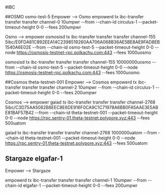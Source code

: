 #IBC 

##OSMO  osmo-test-5
Empower —> Osmo
empowerd tx ibc-transfer transfer transfer channel-0  <osmo-address>  10umpwr --from <empower-address> --chain-id circulus-1 --packet-timeout-height 0-0 --fees 200umpwr

Osmo —> empower 
osmosisd tx ibc-transfer transfer transfer channel-155 <empower-address>  5ibc/E0FDA81C892EEA14C2398519260AA706A068B36AE5BE8AE9FAD8EB1540A6E02E --from <osmo-address> --chain-id osmo-test-5 --packet-timeout-height 0-0 --node https://osmosis-testnet-rpc.polkachu.com:443 --fees 1000uosmo

osmosisd tx ibc-transfer transfer transfer channel-155 <empower-address> 10000000uosmo --from <osmo-address> --chain-id osmo-test-5 --packet-timeout-height 0-0 --node https://osmosis-testnet-rpc.polkachu.com:443 --fees 1000uosmo

##Cosmos theta-testnet-001
Empower —> Cosmos
empowerd tx ibc-transfer transfer transfer channel-2 <cosmos-address> 10umpwr --from <empower-address> --chain-id circulus-1 --packet-timeout-height 0-0 --fees 200umpwr 

Cosmos —> empower 
gaiad tx ibc-transfer transfer transfer channel-2768 <empower-address> 5ibc/C3D75AA5082B8EEC8E6DE916F0CA9C1C71978A6BB0FA5AAE3E5ABE81BAF57B42 --from <cosmos-address> --chain-id theta-testnet-001 --packet-timeout-height 0-0 --node https://rpc.sentry-01.theta-testnet.polypore.xyz:443 --fees 500uatom

gaiad tx ibc-transfer transfer transfer channel-2768 <empower-address> 1000000uatom --from <cosmos-address> --chain-id theta-testnet-001 --packet-timeout-height 0-0 --node https://rpc.sentry-01.theta-testnet.polypore.xyz:443 --fees 500uatom


## Stargaze elgafar-1
Empower —> Stargaze

empowerd tx ibc-transfer transfer transfer channel-1  <stargaze-address>  10umpwr --from <empower-address> --chain-id elgafar-1 --packet-timeout-height 0-0 --fees 200umpwr

